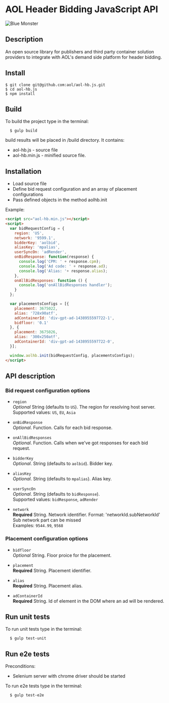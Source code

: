 # AOL Header Bidding JavaScript API

![](https://dl.dropboxusercontent.com/u/71280/AOLBlueMonster.png "Blue Monster")

## Description
  An open source library for publishers and third party container solution providers to integrate with AOL's demand side platform for header bidding.

## Install

    $ git clone git@github.com:aol/aol-hb.js.git
    $ cd aol-hb.js
    $ npm install
    
## Build

To build the project type in the terminal:
    
      $ gulp build
         
build results will be placed in /build directory. It contains:
- aol-hb.js - source file
- aol-hb.min.js - minified source file.

## Installation

- Load source file
- Define bid request configuration and an array of placement configurations
- Pass defined objects in the method aolhb.init

Example:

```html
<script src="aol-hb.min.js"></script>
<script>
  var bidRequestConfig = {
    region: 'US',
    network: '9599.1',
    bidderKey: 'aolbid',
    aliasKey: 'mpalias',
    userSyncOn: 'adRender',
    onBidResponse: function(response) {
      console.log('CPM: ' + response.cpm);
      console.log('Ad code: ' + response.ad);
      console.log('Alias: '+ response.alias);
    },
    onAllBidResponses: function () {
      console.log('onAllBidResponses handler');
    }
  };

  var placementsConfigs = [{
    placement: 3675022,
    alias: '728x90atf',
    adContainerId: 'div-gpt-ad-1438955597722-1',
    bidfloor: '0.1'
  }, {
    placement: 3675026,
    alias: '300x250atf',
    adContainerId: 'div-gpt-ad-1438955597722-0',
  }];

  window.aolhb.init(bidRequestConfig, placementsConfigs);
</script>
```       


## API description

### Bid request configuration options

- `region`  
  *Optional* String (defaults to `US`). The region for resolving host server.  
  Supported values: `US`, `EU`, `Asia`
  
- `onBidResponse`  
  *Optional*. Function. Сalls for each bid response.
  
- `onAllBidResponses`  
  *Optional*. Function. Сalls when we've got responses for each bid request.
  
- `bidderKey`  
  *Optional*. String (defaults to `aolbid`). Bidder key. 
  
- `aliasKey`  
  *Optional*. String (defaults to `mpalias`). Alias key.
  
- `userSyncOn`  
  *Optional*. String (defaults to `bidResponse`).  
  Supported values: `bidResponse`, `adRender` 
    
- `network`  
  **Required** String. Network identifier.
  Format: 'networkId.subNetworkId'  
  Sub network part can be missed  
  Examples: `9544.99`, `9568`
  
### Placement configuration options

- `bidfloor`  
  *Optional* String. Floor proice for the placement. 

- `placement`  
  **Required** String. Placement identifier.

- `alias`  
  **Required** String. Placement alias.
  
- `adContainerId`  
  **Required** String. Id of element in the DOM where an ad will be rendered.
  
## Run unit tests

To run unit tests type in the terminal:
    
      $ gulp test-unit
               
## Run e2e tests

Preconditions: 
- Selenium server with chrome driver should be started

To run e2e tests type in the terminal:
    
      $ gulp test-e2e

